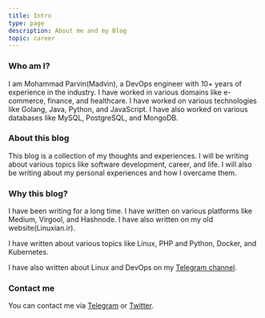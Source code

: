 ```yaml
---
title: Intro
type: page
description: About me and my Blog
topic: career
---
```


### Who am I?

I am Mohammad Parvin(Madvin), a DevOps engineer with 10+ years of experience in the industry. I have worked in various domains like e-commerce, finance, and healthcare. I have worked on various technologies like Golang, Java, Python, and JavaScript. I have also worked on various databases like MySQL, PostgreSQL, and MongoDB.

### About this blog

This blog is a collection of my thoughts and experiences. I will be writing about various topics like software development, career, and life. I will also be writing about my personal experiences and how I overcame them.

### Why this blog?

I have been writing for a long time. I have written on various platforms like Medium, Virgool, and Hashnode. I have also written on my old website(Linuxian.ir).

I have written about various topics like Linux, PHP and Python, Docker, and Kubernetes.


I have also written about Linux and DevOps on my [Telegram channel](https://t.me/linuxtricks).

### Contact me

You can contact me via [Telegram](https://t.me/mmparvin) or [Twitter](https://twitter.com/mad__vin).